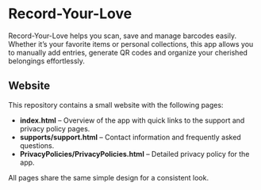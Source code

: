 # Record-Your-Love
Record-Your-Love helps you scan, save and manage barcodes easily. Whether it’s your favorite items or personal collections, this app allows you to manually add entries, generate QR codes and organize your cherished belongings effortlessly.

## Website

This repository contains a small website with the following pages:

- **index.html** – Overview of the app with quick links to the support and privacy policy pages.
- **supports/support.html** – Contact information and frequently asked questions.
- **PrivacyPolicies/PrivacyPolicies.html** – Detailed privacy policy for the app.

All pages share the same simple design for a consistent look.
